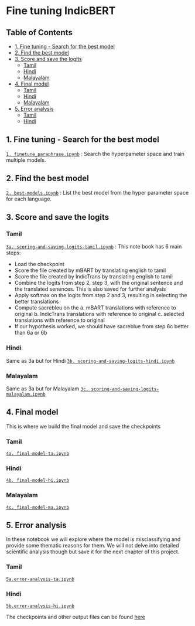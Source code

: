 # Fine tuning IndicBERT

## Table of Contents  
- [1. Fine tuning - Search for the best model](#Model-Exploration)  
- [2. Find the best model ](#Find-the-best-model)
- [3. Score and save the logits](#score)
    - [Tamil](#tamil)
    - [Hindi](#hindi) 
    - [Malayalam](#malayalam) 
- [4. Final model](#final)
    - [Tamil](#4tamil)
    - [Hindi](#4hindi) 
    - [Malayalam](#4malayalam)
- [5. Error analysis](#error)
    - [Tamil](#5tamil)
    - [Hindi](#5hindi) 
  

## 1. Fine tuning - Search for the best model <a name="Model-Exploration"></a>
[`1. finetune_paraphrase.ipynb`](1.%20finetune_paraphrase.ipynb) : Search the hyperpameter space and train multiple models.

## 2. Find the best model <a name="Find-the-best-model"></a>
[`2. best-models.ipynb`](2.%20best-models.ipynb) : List the best model from the hyper parameter space for each language.


## 3. Score and save the logits <a name="score"></a>
### Tamil <a name="tamil"></a>
[`3a. scoring-and-saving-logits-tamil.ipynb`](3a.%20scoring-and-saving-logits-tamil.ipynb) : 
This note book has 6 main steps:

* Load the checkpoint
* Score the file created by mBART by translating english to tamil
* Score the file created by IndicTrans by translating english to tamil
* Combine the logits from step 2, step 3, with the original sentence and the translated senences. This is also saved for further analysis
* Apply softmax on the logits from step 2 and 3, resulting in selecting the better translations
* Compute sacrebleu on the a. mBART translations with reference to original b. IndicTrans translations with reference to original c. selected translations with reference to original
* If our hypothesis worked, we should have sacreblue from step 6c better than 6a or 6b

### Hindi <a name="hindi"></a>
Same as 3a but for Hindi
[`3b. scoring-and-saving-logits-hindi.ipynb`](3b.%20scoring-and-saving-logits-hindi.ipynb) 

### Malayalam <a name="malayalam"></a>
Same as 3a but for Malayalam
[`3c. scoring-and-saving-logits-malayalam.ipynb`](3c.%20scoring-and-saving-logits-malayalam.ipynb) 

## 4. Final model <a name="final"></a> 
This is where we build the final model and save the checkpoints
### Tamil <a name="4tamil"></a>
[`4a. final-model-ta.ipynb`](4a.%20final-model-ta.ipynb)

### Hindi <a name="4hindi"></a>
[`4b. final-model-hi.ipynb`](4b.%20final-model-hi.ipynb)

### Malayalam <a name="4malayalam"></a>
[`4c. final-model-ma.ipynb`](4c.%20final-model-ma.ipynb)


## 5. Error analysis <a name="error"></a>
In these notebook we will explore where the model is misclassifying and provide some thematic reasons for them. We will not delve into detailed scientific analysis though but save it for the next chapter of this project.

### Tamil <a name="5tamil"></a>
[`5a.error-analysis-ta.ipynb`](5a.error-analysis-ta.ipynb)

### Hindi <a name="5hindi"></a>
[`5b.error-analysis-hi.ipynb`](5b.error-analysis-hi.ipynb)




The checkpoints and other output files can be found [here](https://drive.google.com/drive/folders/1rm0M1_W_WtV51RiV6SiAoqBrAJxSrRYa)
